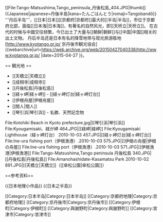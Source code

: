 [[File:Tango-Matsushima,Tango_peninsula_丹後松島_404.JPG|thumb]]
{{Japanese|japanese=丹後半島|kana=たんごはんとう|romaji=Tangobandō}}
'''丹后半岛'''，[[日本|日本]][[京都府|京都府]]最大的[[半岛|半岛]]，市位于京都府北部，面临[[日本海|日本海]]，有著名的自然风光，即[[天桥立|天桥立]]。
在古代的时候与中國交往频繁，今已出土了大量与[[朝鲜|朝鲜]]与[[中国|中国]]相关的出土文物。
丹后半岛还是日本有名的降雪地带与观光旅游胜地<ref name="kyotango">[http://www.kyotango.gr.jp/ 京丹後市観光協会] {{webarchive|url=https://web.archive.org/web/20150427040338/http://www.kyotango.gr.jp/ |date=2015-04-27 }}</ref>。

== 観光地 ==
* [[天橋立|天橋立]]
* [[成相寺|成相寺]]
* [[丹後松島|丹後松島]]
* [[経ヶ岬|経ヶ岬]] - [[経ヶ岬灯台|経ヶ岬灯台]]
* [[伊根舟屋|伊根舟屋]]
* [[間人|間人]]
* [[琴引浜|琴引浜]] - 名勝、天然記念物

<gallery>
File:Kotohiki Beach in Kyoto prefecture.jpg|[[琴引浜|琴引浜]]
File:Kyougamisaki、経が岬 464.JPG|[[経岬|経岬]]
File:Kyougamisaki Lighthouse（経ヶ岬灯台） 2010-10-03 457.JPG|[[経ヶ岬灯台|経ヶ岬灯台]]
File:Ine-ura fishing port（伊根漁港）.2010-10-03 575.JPG|[[伊根の舟屋|伊根の舟屋]]
File:Ine-ura fishing port（伊根漁港）.2010-10-03 571.JPG|[[伊根漁港|伊根漁港]]
File:Tango-Matsushima,Tango peninsula 丹後松島 340.JPG|[[丹後松島|丹後松島]]
File:Amanohashidate-Kasamatsu Park 2010-10-02 891.JPG|[[天橋立|天橋立]]（[[傘松公園|傘松公園]]）

</gallery>

==参考资料==
<references />

{{日本地理小作品}}
{{日本之半島}}

[[Category:日本半岛|Category:日本半岛]]
[[Category:京都府地理|Category:京都府地理]]
[[Category:京丹後市|Category:京丹後市]]
[[Category:伊根町|Category:伊根町]]
[[Category:與謝野町|Category:與謝野町]]
[[Category:宮津市|Category:宮津市]]